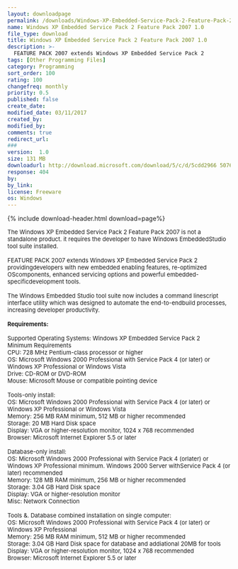 ```yaml
---
layout: downloadpage
permalink: /downloads/Windows-XP-Embedded-Service-Pack-2-Feature-Pack-2007-1,0/
name: Windows XP Embedded Service Pack 2 Feature Pack 2007 1.0
file_type: download
title: Windows XP Embedded Service Pack 2 Feature Pack 2007 1.0
description: >-
  FEATURE PACK 2007 extends Windows XP Embedded Service Pack 2
tags: [Other Programming Files]
category: Programming
sort_order: 100
rating: 100
changefreq: monthly
priority: 0.5
published: false
create_date: 
modified_date: 03/11/2017
created_by: 
modified_by: 
comments: true
redirect_url: 
### 
version:  1.0
size: 131 MB
downloadurl: http://download.microsoft.com/download/5/c/d/5cdd2966 5076 4093 8856 575ec87867d4/XPeSP2FeaturePack2007.iso
response: 404
by: 
by_link: 
license: Freeware
os: Windows
---
```


{% include download-header.html download=page%}

<p style="fix-download-text !important">
<p><font size="2"><p>The Windows XP Embedded Service Pack 2 Feature Pack 2007 is not a standalone product. it requires the developer to have Windows EmbeddedStudio tool suite installed. <br />
<br />
FEATURE PACK 2007 extends Windows XP Embedded Service Pack 2 providingdevelopers with new embedded enabling features, re-optimized OScomponents, enhanced servicing options and powerful embedded-specificdevelopment tools. <br />
<br />
The Windows Embedded Studio tool suite now includes a command linescript interface utility which was designed to automate the end-to-endbuild processes, increasing developer productivity.<br />
<br />
<span><strong>Requirements:</strong></span><br />
<br />
Supported Operating Systems: Windows XP Embedded Service Pack 2 <br />
Minimum Requirements<br />
CPU: 728 MHz Pentium-class processor or higher <br />
OS: Microsoft Windows 2000 Professional with Service Pack 4 (or later) or Windows XP Professional or Windows Vista<br />
Drive: CD-ROM or DVD-ROM<br />
Mouse: Microsoft Mouse or compatible pointing device<br />
<br />
Tools-only install:<br />
OS: Microsoft Windows 2000 Professional with Service Pack 4 (or later) or Windows XP Professional or Windows Vista<br />
Memory: 256 MB RAM minimum, 512 MB or higher recommended<br />
Storage: 20 MB Hard Disk space<br />
Display: VGA or higher-resolution monitor, 1024 x 768 recommended<br />
Browser: Microsoft Internet Explorer 5.5 or later<br />
<br />
Database-only install:<br />
OS: Microsoft Windows 2000 Professional with Service Pack 4 (orlater) or Windows XP Professional minimum. Windows 2000 Server withService Pack 4 (or later) recommended<br />
Memory: 128 MB RAM minimum, 256 MB or higher recommended<br />
Storage: 3.04 GB Hard Disk space<br />
Display: VGA or higher-resolution monitor<br />
Misc: Network Connection<br />
<br />
Tools &amp;. Database combined installation on single computer:<br />
OS: Microsoft Windows 2000 Professional with Service Pack 4 (or later) or Windows XP Professional <br />
Memory: 256 MB RAM minimum, 512 MB or higher recommended<br />
Storage: 3.04 GB Hard Disk space for database and addiational 20MB for tools<br />
Display: VGA or higher-resolution monitor, 1024 x 768 recommended<br />
Browser: Microsoft Internet Explorer 5.5 or later</p></p></p>
